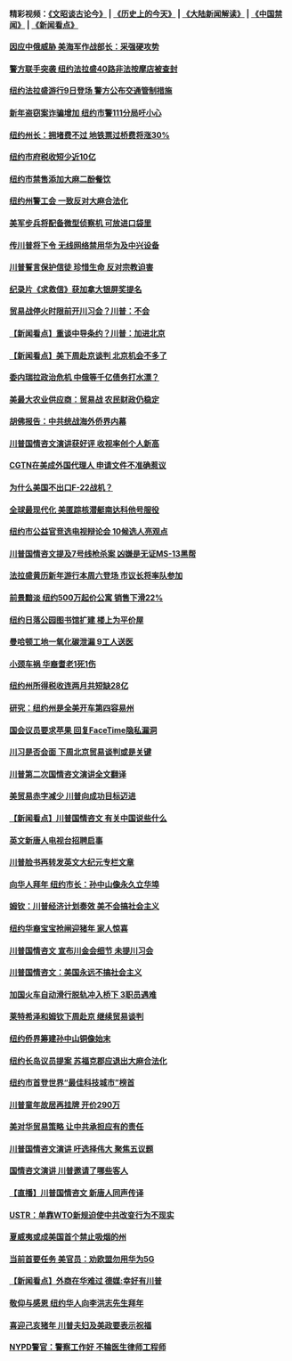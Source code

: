 #### 精彩视频：[《文昭谈古论今》](http://45.32.25.56/wenzhao) | [《历史上的今天》](http://45.32.25.56/today-in-history) | [《大陆新闻解读》](http://45.32.25.56/ntdtv-comedy) | [《中国禁闻》](http://45.32.25.56/ntdtv-news) | [《新闻看点》](http://45.32.25.56/news-insight) 

 #### [因应中俄威胁 美海军作战部长：采强硬攻势](../pages/nsc412/n11032214.md?t=02081331) 

#### [警方联手突袭 纽约法拉盛40路非法按摩店被查封](../pages/nsc412/n11031874.md?t=02081331) 

#### [纽约法拉盛游行9日登场 警方公布交通管制措施](../pages/nsc412/n11031884.md?t=02081331) 

#### [新年盗窃案诈骗增加 纽约市警111分局吁小心](../pages/nsc412/n11031868.md?t=02081331) 

#### [纽约州长：拥堵费不过 地铁票过桥费将涨30%](../pages/nsc412/n11031922.md?t=02081331) 

#### [纽约市府税收短少近10亿](../pages/nsc412/n11031890.md?t=02081331) 

#### [纽约市禁售添加大麻二酚餐饮](../pages/nsc412/n11031907.md?t=02081331) 

#### [纽约州警工会 一致反对大麻合法化](../pages/nsc412/n11031910.md?t=02081331) 

#### [美军步兵将配备微型侦察机 可放进口袋里](../pages/nsc412/n11031966.md?t=02081331) 

#### [传川普将下令 无线网络禁用华为及中兴设备](../pages/nsc412/n11031804.md?t=02081331) 

#### [川普誓言保护信徒 珍惜生命 反对宗教迫害](../pages/nsc412/n11031507.md?t=02081331) 

#### [纪录片《求救信》获加拿大银屏奖提名](../pages/nsc412/n11031336.md?t=02081331) 

#### [贸易战停火时限前开川习会？川普：不会](../pages/nsc412/n11031036.md?t=02081331) 

#### [【新闻看点】重谈中导条约？川普：加进北京](../pages/nsc412/n11031006.md?t=02081331) 

#### [【新闻看点】美下周赴京谈判 北京机会不多了](../pages/nsc412/n11030801.md?t=02081331) 

#### [委内瑞拉政治危机 中俄等千亿债务打水漂？](../pages/nsc412/n11030947.md?t=02081331) 

#### [美最大农业供应商：贸易战 农民财政仍稳定](../pages/nsc412/n11031011.md?t=02081331) 

#### [胡佛报告：中共统战海外侨界内幕](../pages/nsc412/n11030735.md?t=02081331) 

#### [川普国情咨文演讲获好评 收视率创个人新高](../pages/nsc412/n11029891.md?t=02081331) 

#### [CGTN在美成外国代理人 申请文件不准确惹议](../pages/nsc412/n11028976.md?t=02081331) 

#### [为什么美国不出口F-22战机？](../pages/nsc412/n11030207.md?t=02081331) 

#### [全球最现代化 美匿踪核潜艇南达科他号服役](../pages/nsc412/n11029826.md?t=02081331) 

#### [纽约市公益官竞选电视辩论会  10候选人亮观点](../pages/nsc412/n11029725.md?t=02081331) 

#### [川普国情咨文提及7号线枪杀案   凶嫌是无证MS-13黑帮](../pages/nsc412/n11029767.md?t=02081331) 

#### [法拉盛黄历新年游行本周六登场 市议长将率队参加](../pages/nsc412/n11029736.md?t=02081331) 

#### [前景黯淡 纽约500万起价公寓 销售下滑22%](../pages/nsc412/n11029779.md?t=02081331) 

#### [纽约日落公园图书馆扩建 楼上为平价屋](../pages/nsc412/n11029748.md?t=02081331) 

#### [曼哈顿工地一氧化碳泄漏 9工人送医](../pages/nsc412/n11029751.md?t=02081331) 

#### [小颈车祸 华裔耆老1死1伤](../pages/nsc412/n11029764.md?t=02081331) 

#### [纽约州所得税收连两月共短缺28亿](../pages/nsc412/n11029773.md?t=02081331) 

#### [研究：纽约州是全美开车第四容易州](../pages/nsc412/n11029776.md?t=02081331) 

#### [国会议员要求苹果 回复FaceTime隐私漏洞](../pages/nsc412/n11029731.md?t=02081331) 

#### [川习是否会面 下周北京贸易谈判或是关键](../pages/nsc412/n11029173.md?t=02081331) 

#### [川普第二次国情咨文演讲全文翻译](../pages/nsc412/n11029266.md?t=02081331) 

#### [美贸易赤字减少 川普向成功目标迈进](../pages/nsc412/n11028907.md?t=02081331) 

#### [【新闻看点】川普国情咨文 有关中国说些什么](../pages/nsc412/n11028748.md?t=02081331) 

#### [英文新唐人电视台招聘启事](../pages/nsc412/n11028817.md?t=02081331) 

#### [川普脸书再转发英文大纪元专栏文章](../pages/nsc412/n11028719.md?t=02081331) 

#### [向华人拜年 纽约市长：孙中山像永久立华埠](../pages/nsc412/n11027112.md?t=02081331) 

#### [姆钦：川普经济计划奏效 美不会搞社会主义](../pages/nsc412/n11028626.md?t=02081331) 

#### [纽约华裔宝宝抢闸迎猪年 家人惊喜](../pages/nsc412/n11027120.md?t=02081331) 

#### [川普国情咨文 宣布川金会细节 未提川习会](../pages/nsc412/n11027745.md?t=02081331) 

#### [川普国情咨文：美国永远不搞社会主义](../pages/nsc412/n11027086.md?t=02081331) 

#### [加国火车自动滑行脱轨冲入桥下 3职员遇难](../pages/nsc412/n11027459.md?t=02081331) 

#### [莱特希泽和姆钦下周赴京 继续贸易谈判](../pages/nsc412/n11026983.md?t=02081331) 

#### [纽约侨界筹建孙中山铜像始末](../pages/nsc412/n11027107.md?t=02081331) 

#### [纽约长岛议员提案 苏福克郡应退出大麻合法化](../pages/nsc412/n11027300.md?t=02081331) 

#### [纽约市首登世界“最佳科技城市”榜首](../pages/nsc412/n11027125.md?t=02081331) 

#### [川普童年故居再挂牌   开价290万](../pages/nsc412/n11027287.md?t=02081331) 

#### [美对华贸易策略 让中共承担应有的责任](../pages/nsc412/n11026533.md?t=02081331) 

#### [川普国情咨文演讲 吁选择伟大 聚焦五议题](../pages/nsc412/n11026232.md?t=02081331) 

#### [国情咨文演讲 川普邀请了哪些客人](../pages/nsc412/n11027007.md?t=02081331) 

#### [【直播】川普国情咨文 新唐人同声传译](../pages/nsc412/n11024217.md?t=02081331) 

#### [USTR：单靠WTO新规迫使中共改变行为不现实](../pages/nsc412/n11026504.md?t=02081331) 

#### [夏威夷或成美国首个禁止吸烟的州](../pages/nsc412/n11026434.md?t=02081331) 

#### [当前首要任务 美官员：劝欧盟勿用华为5G](../pages/nsc412/n11026496.md?t=02081331) 

#### [【新闻看点】外商在华难过 德媒:幸好有川普](../pages/nsc412/n11026253.md?t=02081331) 

#### [敬仰与感恩 纽约华人向李洪志先生拜年](../pages/nsc412/n11022605.md?t=02081331) 

#### [喜迎己亥猪年 川普夫妇及美政要表示祝福](../pages/nsc412/n11026157.md?t=02081331) 

#### [NYPD警官：警察工作好 不输医生律师工程师](../pages/nsc412/n11025353.md?t=02081331) 

